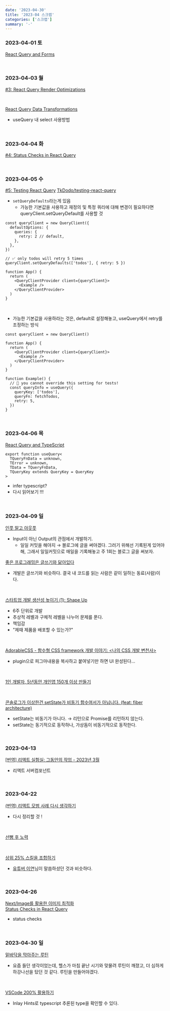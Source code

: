 ```yaml
---
date: '2023-04-30'
title: '2023-04 스크랩'
categories: ['스크랩']
summary: '-'
---
```


### 2023-04-01 토

[React Query and Forms](https://tkdodo.eu/blog/react-query-and-forms)

<br>

### 2023-04-03 월

[#3: React Query Render Optimizations](https://tkdodo.eu/blog/react-query-render-optimizations)

<br>

[React Query Data Transformations](https://tkdodo.eu/blog/react-query-data-transformations)

- useQuery 내 select 사용방법

<br>

### 2023-04-04 화

[#4: Status Checks in React Query](https://tkdodo.eu/blog/status-checks-in-react-query)

<br>

### 2023-04-05 수

[#5: Testing React Query](https://tkdodo.eu/blog/testing-react-query)
[TkDodo/testing-react-query](https://github.com/TkDodo/testing-react-query)

- `setQueryDefaults`라는게 있음
  - 가능한 기본값을 사용하고 재정의 및 특정 쿼리에 대해 변경이 필요하다면 queryClient.setQueryDefault를 사용할 것

```TSX
const queryClient = new QueryClient({
  defaultOptions: {
    queries: {
      retry: 2 // default,
    },
  },
})

// ✅ only todos will retry 5 times
queryClient.setQueryDefaults(['todos'], { retry: 5 })

function App() {
  return (
    <QueryClientProvider client={queryClient}>
      <Example />
    </QueryClientProvider>
  )
}
```

<br>

- 가능한 기본값을 사용하라는 것은, default로 설정해놓고, useQuery에서 retry를 조정하는 방식

```TSX
const queryClient = new QueryClient()

function App() {
  return (
    <QueryClientProvider client={queryClient}>
      <Example />
    </QueryClientProvider>
  )
}

function Example() {
  // 🚨 you cannot override this setting for tests!
  const queryInfo = useQuery({
    queryKey: ['todos'],
    queryFn: fetchTodos,
    retry: 5,
  })
}
```

<br>

### 2023-04-06 목

[React Query and TypeScript](https://tkdodo.eu/blog/react-query-and-type-script)

```TSX
export function useQuery<
  TQueryFnData = unknown,
  TError = unknown,
  TData = TQueryFnData,
  TQueryKey extends QueryKey = QueryKey
>
```

- infer typescript?
- 다시 읽어보기 !!!

<br>

### 2023-04-09 일

[인풋 말고 아웃풋](https://velog.io/@eddy_song/input-output)

- Input이 아닌 Output의 관점에서 개발하기.
  - 일일 커밋을 해야지 → 블로그에 글을 써야겠다. 그러기 위해선 기록된게 있어야해, 그래서 일일커밋으로 매일을 기록해놓고 주 1회는 블로그 글을 써보자.

[좋은 프로그래밍은 글쓰기와 닮아있다](https://velog.io/@eddy_song/writing-and-programming)

- 개발은 글쓰기와 비슷하다. 결국 내 코드를 읽는 사람은 같이 일하는 동료(사람)이다.

<br>

[스타트업 개발 생산성 높이기 (1): Shape Up](https://blog.deering.co/shape-up/)

- 6주 단위로 개발
- 추상적 레벨과 구체적 레벨을 나누어 문제를 푼다.
- 책임감
- "제때 제품을 배포할 수 있는가?"

<br>

[AdorableCSS - 함수형 CSS framework 개발 이야기: <나의 CSS 개발 변천사>](https://velog.io/@teo/adorable-css)

- plugin으로 피그마내용을 복사하고 붙여넣기만 하면 UI 완성된다...

<br>

[1인 개발자, 5년동안 개인앱 150개 이상 만들기](http://soulduse.tistory.com/106)

<br>

[콘솔로그가 이상한건 setState가 비동기 함수여서가 아닙니다. (feat: fiber architecture)](https://velog.io/@jay/setStateisnotasync)

- setState는 비동기가 아니다. → 리턴으로 Promise를 리턴하지 않는다.
- setState는 동기적으로 동작하나, 가상돔이 비동기적으로 동작한다.

<br>

### 2023-04-13

[[번역] 리액트 실험실: 그동안의 작업 - 2023년 3월](https://velog.io/@typo/react-labs-march-2023)

- 리액트 서버컴포넌트

<br>

### 2023-04-22

[(번역) 리액트 모범 사례 다시 생각하기](https://ykss.netlify.app/translation/rethinking_react_best_practices/)

- 다시 정리할 것 !

<br>

[선뻥 후 노력](https://jojoldu.tistory.com/713)

<br>

[상위 25% 스킬을 조합하기](https://velog.io/@eddy_song/top-25-skill-c8jcigq7)

- [유튜버 이연](https://www.youtube.com/watch?v=dxaVcIjBguw)님이 말씀하셨던 것과 비슷하다.

<br>

### 2023-04-26

[Next/Image를 활용한 이미지 최적화](https://fe-developers.kakaoent.com/2022/220714-next-image/)  
[Status Checks in React Query](https://tkdodo.eu/blog/status-checks-in-react-query)

- status checks

<br>

### 2023-04-30 일

[밑바닥을 막아주는 루틴](https://velog.io/@eddy_song/upward-spiral)

- 요즘 들던 생각이었는데, 헬스가 마침 끝난 시기와 맞물려 루틴이 깨졌고, 더 심하게 하강나선을 탔던 것 같다. 루틴을 만들어야겠다.

<br>

[VSCode 200% 활용하기](https://velog.io/@dbwjd5864/VSCode-200-%ED%99%9C%EC%9A%A9%ED%95%98%EA%B8%B0)

- Inlay Hints로 typescript 추론된 type을 확인할 수 있다.
